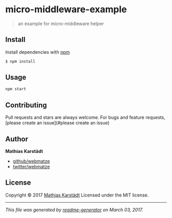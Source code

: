 # micro-middleware-example

> an example for micro-middleware helper

## Install

Install dependencies with [npm](https://www.npmjs.com/)

```sh
$ npm install
```

## Usage

```sh
npm start
```

## Contributing

Pull requests and stars are always welcome. For bugs and feature requests, [please create an issue](#please create an issue)

## Author

**Mathias Karstädt**

* [github/webmatze](https://github.com/webmatze)
* [twitter/webmatze](http://twitter.com/webmatze)

## License

Copyright © 2017 [Mathias Karstädt](http://mathiaskarstaedt.de/)
Licensed under the MIT license.

***

_This file was generated by [readme-generator](https://github.com/jonschlinkert/readme-generator) on March 03, 2017._
